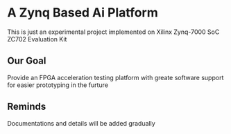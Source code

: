 # A Zynq Based Ai Platform
This is just an experimental project implemented on Xilinx Zynq-7000 SoC ZC702 Evaluation Kit

## Our Goal
Provide an FPGA acceleration testing platform with greate software support for easier prototyping in the furture

## Reminds
Documentations and details will be added gradually
